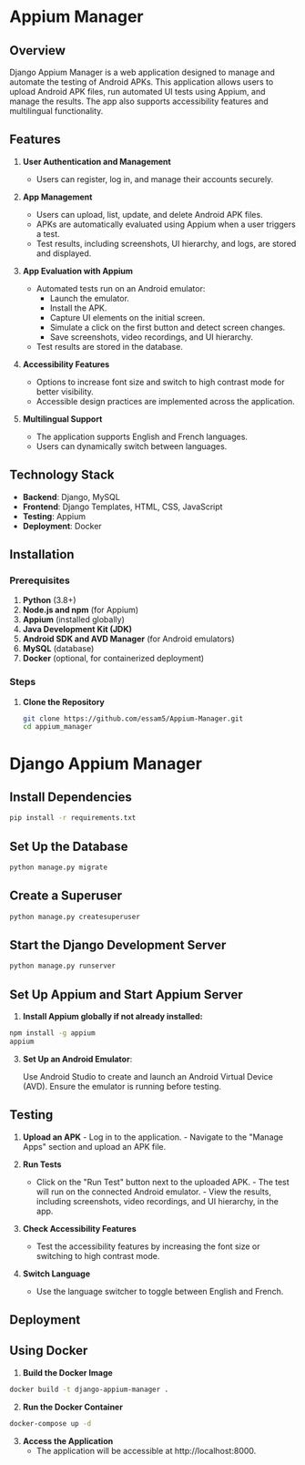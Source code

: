 # Appium Manager

## Overview

Django Appium Manager is a web application designed to manage and automate the testing of Android APKs. This application allows users to upload Android APK files, run automated UI tests using Appium, and manage the results. The app also supports accessibility features and multilingual functionality.

## Features

1. **User Authentication and Management**
   - Users can register, log in, and manage their accounts securely.
2. **App Management**

   - Users can upload, list, update, and delete Android APK files.
   - APKs are automatically evaluated using Appium when a user triggers a test.
   - Test results, including screenshots, UI hierarchy, and logs, are stored and displayed.

3. **App Evaluation with Appium**

   - Automated tests run on an Android emulator:
     - Launch the emulator.
     - Install the APK.
     - Capture UI elements on the initial screen.
     - Simulate a click on the first button and detect screen changes.
     - Save screenshots, video recordings, and UI hierarchy.
   - Test results are stored in the database.

4. **Accessibility Features**

   - Options to increase font size and switch to high contrast mode for better visibility.
   - Accessible design practices are implemented across the application.

5. **Multilingual Support**
   - The application supports English and French languages.
   - Users can dynamically switch between languages.

## Technology Stack

- **Backend**: Django, MySQL
- **Frontend**: Django Templates, HTML, CSS, JavaScript
- **Testing**: Appium
- **Deployment**: Docker

## Installation

### Prerequisites

1. **Python** (3.8+)
2. **Node.js and npm** (for Appium)
3. **Appium** (installed globally)
4. **Java Development Kit (JDK)**
5. **Android SDK and AVD Manager** (for Android emulators)
6. **MySQL** (database)
7. **Docker** (optional, for containerized deployment)

### Steps

1. **Clone the Repository**

   ```bash
   git clone https://github.com/essam5/Appium-Manager.git
   cd appium_manager
   ```

# Django Appium Manager

## Install Dependencies

```bash
pip install -r requirements.txt
```

## Set Up the Database

```bash
python manage.py migrate
```

## Create a Superuser

```bash
python manage.py createsuperuser
```

## Start the Django Development Server

```bash
python manage.py runserver
```

## Set Up Appium and Start Appium Server

1. **Install Appium globally if not already installed:**

```bash
npm install -g appium
appium
```

3. **Set Up an Android Emulator**:

   Use Android Studio to create and launch an Android Virtual Device (AVD).
   Ensure the emulator is running before testing.

## Testing

1. **Upload an APK** - Log in to the application. - Navigate to the "Manage Apps" section and upload an APK file.

2. **Run Tests**

   - Click on the "Run Test" button next to the uploaded APK. - The test will run on the connected Android emulator. - View the results, including screenshots, video recordings, and UI hierarchy, in the app.

3. **Check Accessibility Features**

   - Test the accessibility features by increasing the font size or switching to high contrast mode.

4. **Switch Language**
   - Use the language switcher to toggle between English and French.

## Deployment

## Using Docker

1. **Build the Docker Image**

```bash
docker build -t django-appium-manager .
```

2. **Run the Docker Container**

```bash
docker-compose up -d
```

3. **Access the Application**
   - The application will be accessible at http://localhost:8000.
